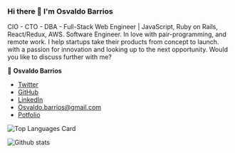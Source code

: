 ### Hi there 👋 I'm Osvaldo Barrios

<p> CIO - CTO - DBA - Full-Stack Web Engineer | JavaScript, Ruby on Rails, React/Redux, AWS. Software Engineer. In love with pair-programming, and remote work. I help startups take their products from concept to launch. with a passion for innovation and looking up to the next opportunity.  Would you like to discuss further with me? </p>

👤 **Osvaldo Barrios**

- [Twitter](https://twitter.com/OsvaldoBarrio20)
- [GitHub](https://github.com/OsvaldoBC)
- [LinkedIn](https://linkedin.com/in/osvaldo-barrios-data-science)
- [Osvaldo.barrios@gmail.com](osvaldo.barrios@gmail.com)
- [Potfolio](https://osvaldobc.github.io/portfolioOsvaldo/)

![Top Languages Card](https://github-readme-stats.vercel.app/api/top-langs/?username=OsvaldoBC&layout=compact)

![Github stats](https://github-readme-stats.vercel.app/api?username=OsvaldoBC&theme=default&show_icons=true&count_private=true)




<!--
**OsvaldoBC/OsvaldoBC** is a ✨ _special_ ✨ repository because its `README.md` (this file) appears on your GitHub profile.

Here are some ideas to get you started:

- 🔭 I’m currently working on ...
- 🌱 I’m currently learning ...
- 👯 I’m looking to collaborate on ...
- 🤔 I’m looking for help with ...
- 💬 Ask me about ...
- 📫 How to reach me: ...
- 😄 Pronouns: ...
- ⚡ Fun fact: ...
-->


